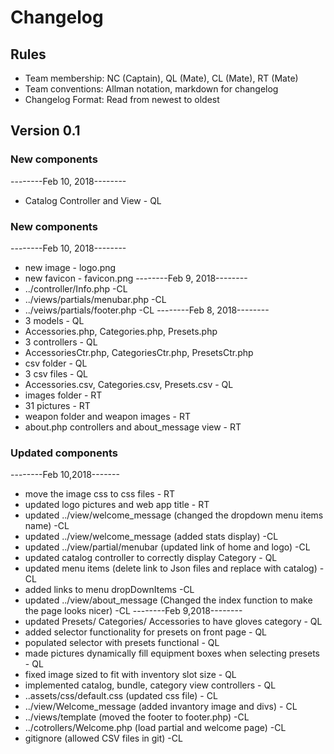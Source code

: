 # Changelog

## Rules

* Team membership:  NC (Captain), QL (Mate), CL (Mate), RT (Mate)
* Team conventions: Allman notation, markdown for changelog  
* Changelog Format: Read from newest to oldest

## Version 0.1
### New components
--------Feb 10, 2018--------
* Catalog Controller and View - QL

### New components
--------Feb 10, 2018--------
* new image - logo.png
* new favicon - favicon.png
--------Feb 9, 2018--------
* ../controller/Info.php -CL
* ../views/partials/menubar.php -CL
* ../veiws/partials/footer.php -CL
--------Feb 8, 2018--------
* 3 models - QL
* Accessories.php, Categories.php, Presets.php
* 3 controllers - QL
* AccessoriesCtr.php, CategoriesCtr.php, PresetsCtr.php
* csv folder - QL
* 3 csv files - QL
* Accessories.csv, Categories.csv, Presets.csv - QL
* images folder - RT
* 31 pictures - RT
* weapon folder and weapon images - RT
* about.php controllers and about_message view - RT

### Updated components
--------Feb 10,2018-------
* move the image css to css files - RT
* updated logo pictures and web app title - RT
* updated ../view/welcome_message (changed the dropdown menu items name) -CL
* updated ../view/welcome_message (added stats display) -CL
* updated ../view/partial/menubar (updated link of home and logo) -CL
* updated catalog controller to correctly display Category - QL
* updated menu items (delete link to Json files and replace with catalog) -CL
* added links to menu dropDownItems -CL
* updated ../view/about_message (Changed the index function to make the page looks nicer) -CL
--------Feb 9,2018--------
* updated Presets/ Categories/ Accessories to have gloves category - QL
* added selector functionality for presets on front page - QL
* populated selector with presets functional - QL
* made pictures dynamically fill equipment boxes when selecting presets - QL
* fixed image sized to fit with inventory slot size - QL
* implemented catalog, bundle, category view controllers - QL
* ..assets/css/default.css (updated css file) - CL
* ../view/Welcome_message (added invantory image and divs) - CL
* ../views/template (moved the footer to footer.php) -CL
* ../cotrollers/Welcome.php (load partial and welcome page) -CL
* gitignore (allowed CSV files in git) -CL
